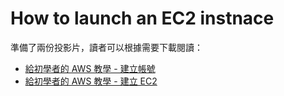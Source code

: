 # How to launch an EC2 instnace

準備了兩份投影片，讀者可以根據需要下載閱讀：

- [給初學者的 AWS 教學 - 建立帳號](AWS-tutorial/給初學者的AWS教學-建立帳號.pdf)
- [給初學者的 AWS 教學 - 建立 EC2](AWS-tutorial/給初學者的AWS教學-建立EC2.pdf)
